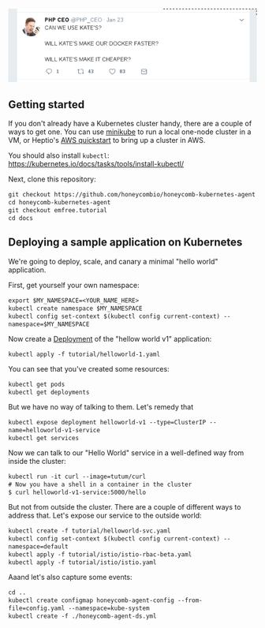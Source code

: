 ![](static/hero.png)

## Getting started

If you don't already have a Kubernetes cluster handy, there are a couple of ways to get one. You can use [minikube](https://kubernetes.io/docs/getting-started-guides/minikube/) to run a local one-node cluster in a VM, or Heptio's [AWS quickstart](https://aws.amazon.com/quickstart/architecture/heptio-kubernetes/) to bring up a cluster in AWS.

You should also install `kubectl`: https://kubernetes.io/docs/tasks/tools/install-kubectl/

Next, clone this repository:
```
git checkout https://github.com/honeycombio/honeycomb-kubernetes-agent
cd honeycomb-kubernetes-agent
git checkout emfree.tutorial
cd docs
```

## Deploying a sample application on Kubernetes

We're going to deploy, scale, and canary a minimal "hello world" application.

First, get yourself your own namespace:

```
export $MY_NAMESPACE=<YOUR_NAME_HERE>
kubectl create namespace $MY_NAMESPACE
kubectl config set-context $(kubectl config current-context) --namespace=$MY_NAMESPACE
```

Now create a [Deployment](https://kubernetes.io/docs/concepts/workloads/controllers/deployment/) of the "hellow world v1" application:

```
kubectl apply -f tutorial/helloworld-1.yaml
```

You can see that you've created some resources:
```
kubectl get pods
kubectl get deployments
```

But we have no way of talking to them. Let's remedy that
```
kubectl expose deployment helloworld-v1 --type=ClusterIP --name=helloworld-v1-service
kubectl get services
```

Now we can talk to our "Hello World" service in a well-defined way from inside
the cluster:
```
kubectl run -it curl --image=tutum/curl
# Now you have a shell in a container in the cluster
$ curl helloworld-v1-service:5000/hello
```

But not from outside the cluster. There are a couple of different ways to address that. Let's expose our service to the outside world:

```
kubectl create -f tutorial/helloworld-svc.yaml
kubectl config set-context $(kubectl config current-context) --namespace=default
kubectl apply -f tutorial/istio/istio-rbac-beta.yaml
kubectl apply -f tutorial/istio/istio.yaml
```

Aaand let's also capture some events:
```
cd ..
kubectl create configmap honeycomb-agent-config --from-file=config.yaml --namespace=kube-system
kubectl create -f ./honeycomb-agent-ds.yml
```

